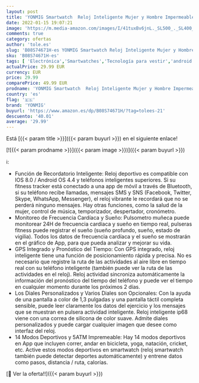 ```yaml
---
layout: post
title: 'YONMIG Smartwatch  Reloj Inteligente Mujer y Hombre Impermeable IP68 Pulsera Actividad Deportivo con Pulsómetro  Monitor de Sueño  con Pantalla Táctil para Android iOS'
date: 2022-01-15 19:07:21
image: 'https://m.media-amazon.com/images/I/41tuxBv6jnL._SL500_._SL400_.jpg'
comments: true
category: ofertas
author: 'tole.es'
slug: 'B08S74671H-es YONMIG Smartwatch Reloj Inteligente Mujer y Hombre...'
sku: 'B08S74671H-es'
tags: [ 'Electrónica','Smartwatches','Tecnología para vestir','android','yonmig', ]
actualPrice: 29.99 EUR
currency: EUR
price: 29.99
comparePrice: 49.99 EUR
prodname: 'YONMIG Smartwatch  Reloj Inteligente Mujer y Hombre Impermeable IP68 Pulsera Actividad Deportivo con Pulsómetro  Monitor de Sueño  con Pantalla Táctil para Android iOS'
country: 'es'
flag: '🇪🇸'
brand: 'YONMIG'
buyurl: 'https://www.amazon.es/dp/B08S74671H/?tag=tolees-21'
descuento: '40.01'
average: '29.99'
---
```


Está [{{< param title >}}]({{< param buyurl >}}) en el siguiente enlace!

[![{{< param prodname >}}]({{< param image >}})]({{< param buyurl >}})

ℹ️:

- Función de Recordatorio Inteligente: Reloj deportivo es compatible con IOS 8.0 / Android OS 4.4 y teléfonos inteligentes superiores. Si su fitness tracker está conectado a una app de móvil a través de Bluetooth, si su teléfono recibe llamadas, mensajes SMS y SNS (Facebook, Twitter, Skype, WhatsApp, Messenger), el reloj vibrante le recordará que no se perderá ninguno mensajes. Hay otras funciones, como la salud de la mujer, control de música, temporizador, despertador, cronómetro.
- Monitoreo de Frecuencia Cardíaca y Sueño: Pulsometro muñeca puede monitorear 24H de frecuencia cardíaca y sueño en tiempo real, pulseras fitness puede registrar el sueño (sueño profundo, sueño, estado de vigilia). Todos los datos de frecuencia cardíaca y el sueño se mostrarán en el gráfico de App, para que pueda analizar y mejorar su vida.
- GPS Integrado y Pronóstico del Tiempo: Con GPS integrado, reloj inteligente tiene una función de posicionamiento rápida y precisa. No es necesario que registre la ruta de las actividades al aire libre en tiempo real con su teléfono inteligente (también puede ver la ruta de las actividades en el reloj). Reloj actividad sincroniza automáticamente la información del pronóstico del tiempo del teléfono y puede ver el tiempo en cualquier momento durante los próximos 2 días.
- Los Diales Personalizados y Varios Diales son Opcionales: Con la ayuda de una pantalla a color de 1,3 pulgadas y una pantalla táctil completa sensible, puede leer claramente los datos del ejercicio y los mensajes que se muestran en pulsera actividad inteligente. Reloj inteligente ip68 viene con una correa de silicona de color suave. Admite diales personalizados y puede cargar cualquier imagen que desee como interfaz del reloj.
- 14 Modos Deportivos y 5ATM Impremeable: Hay 14 modos deportivos en App que incluyen correr, andar en bicicleta, yoga, natación, cricket, etc. Active estos modos deportivos en smartwatch (reloj smartwatch también puede detectar deportes automáticamente) y entrene datos como pasos, distancia / ruta, calorías.

[🛒 Ver la oferta!!]({{< param buyurl >}})
